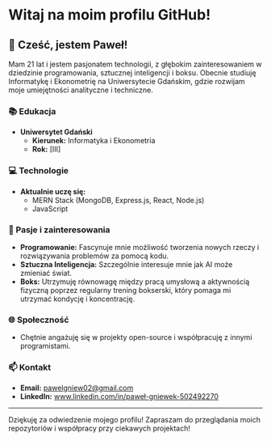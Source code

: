 # Witaj na moim profilu GitHub!

## 👋 Cześć, jestem Paweł!

Mam 21 lat i jestem pasjonatem technologii, z głębokim zainteresowaniem w dziedzinie programowania, sztucznej inteligencji i boksu. Obecnie studiuję Informatykę i Ekonometrię na Uniwersytecie Gdańskim, gdzie rozwijam moje umiejętności analityczne i techniczne.

### 📚 Edukacja
- **Uniwersytet Gdański**
  - **Kierunek:** Informatyka i Ekonometria
  - **Rok:** [III]

### 💻 Technologie
- **Aktualnie uczę się:**
  - MERN Stack (MongoDB, Express.js, React, Node.js)
  - JavaScript

### 🤖 Pasje i zainteresowania
- **Programowanie:** Fascynuje mnie możliwość tworzenia nowych rzeczy i rozwiązywania problemów za pomocą kodu.
- **Sztuczna Inteligencja:** Szczególnie interesuje mnie jak AI może zmieniać świat.
- **Boks:** Utrzymuję równowagę między pracą umysłową a aktywnością fizyczną poprzez regularny trening bokserski, który pomaga mi utrzymać kondycję i koncentrację.

### 🌐 Społeczność
- Chętnie angażuję się w projekty open-source i współpracuję z innymi programistami.

### 📫 Kontakt
- **Email:** pawelgniew02@gmail.com
- **LinkedIn:** www.linkedin.com/in/paweł-gniewek-502492270

---

Dziękuję za odwiedzenie mojego profilu! Zapraszam do przeglądania moich repozytoriów i współpracy przy ciekawych projektach!
